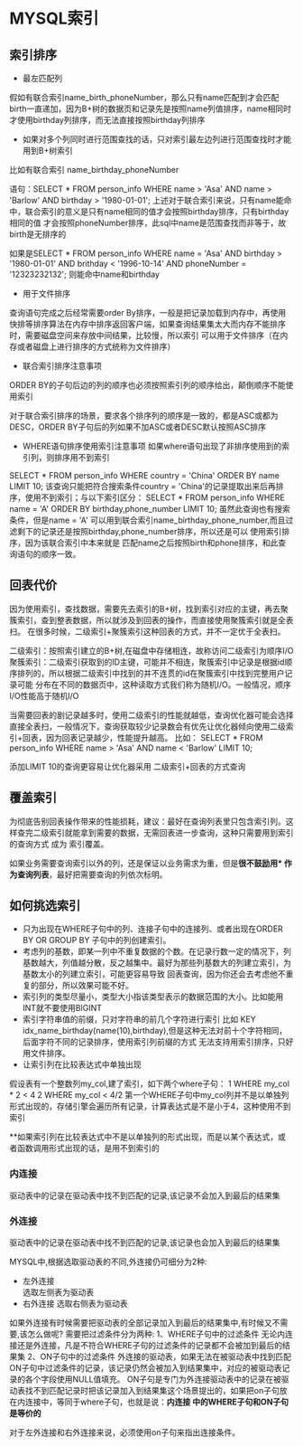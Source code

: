 # MYSQL索引
## 索引排序
- 最左匹配列

假如有联合索引name_birth_phoneNumber，那么只有name匹配到才会匹配birth一直递加，因为B+树的数据页和记录先是按照name列值排序，name相同时才使用birthday列排序，而无法直接按照birthday列排序
- 如果对多个列同时进行范围查找的话，只对索引最左边列进行范围查找时才能用到B+树索引

 比如有联合索引 name_birthday_phoneNumber 

语句：SELECT * FROM person_info WHERE name > 'Asa' AND name > 'Barlow' AND birthday > '1980-01-01';
上述对于联合索引来说，只有name能命中，联合索引的意义是只有name相同的值才会按照birthday排序，只有birthday相同的值
才会按照phoneNumber排序，此sql中name是范围查找而非等于，故birth是无排序的

如果是SELECT * FROM person_info WHERE name = 'Asa' AND  birthday > '1980-01-01' AND brithday < '1996-10-14' AND phoneNumber  = '12323232132';
则能命中name和birthday
- 用于文件排序

查询语句完成之后经常需要order By排序，一般是把记录加载到内存中，再使用快排等排序算法在内存中排序返回客户端，如果查询结果集太大而内存不能排序时，需要磁盘空间来存放中间结果，比较慢，所以索引
可以用于文件排序（在内存或者磁盘上进行排序的方式统称为文件排序）

- 联合索引排序注意事项

ORDER BY的子句后边的列的顺序也必须按照索引列的顺序给出，颠倒顺序不能使用索引

对于联合索引排序的场景，要求各个排序列的顺序是一致的，都是ASC或都为DESC，ORDER BY子句后的列如果不加ASC或者DESC默认按照ASC排序

- WHERE语句排序使用索引注意事项
如果where语句出现了非排序使用到的索引列，则排序用不到索引

SELECT * FROM person_info WHERE country = 'China' ORDER BY name LIMIT 10;
该查询只能把符合搜索条件country = 'China'的记录提取出来后再排序，使用不到索引；与以下索引区分：
SELECT * FROM person_info WHERE name = 'A' ORDER BY birthday,phone_number LIMIT 10;
虽然此查询也有搜索条件，但是name = 'A' 可以用到联合索引name_birthday_phone_number,而且过滤剩下的记录还是按照birthday,phone_number排序，所以还是可以
使用索引排序，因为该联合索引中本来就是 匹配name之后按照birth和phone排序，和此查询语句的顺序一致。
## 回表代价

因为使用索引，查找数据，需要先去索引的B+树，找到索引对应的主键，再去聚簇索引，查到整表数据，所以就涉及到回表的操作，而直接使用聚簇索引就是全表扫。
在很多时候，二级索引+聚簇索引这种回表的方式，并不一定优于全表扫。

二级索引：按照索引建立的B+树,在磁盘中存储相连，故称访问二级索引为顺序I/O
聚簇索引：二级索引获取到的ID主键，可能并不相连，聚簇索引中记录是根据id顺序排列的，所以根据二级索引中找到的并不连贯的id在聚簇索引中找到完整用户记录可能
分布在不同的数据页中，这种读取方式我们称为随机I/O。一般情况，顺序I/O性能高于随机I/O

当需要回表的剧记录越多时，使用二级索引的性能就越低，查询优化器可能会选择直接全表扫，一般情况下，查询获取较少记录数会有优先让优化器倾向使用二级索引+回表，因为回表记录越少，性能提升越高。
比如：
SELECT * FROM person_info WHERE name > 'Asa' AND name < 'Barlow' LIMIT 10;

添加LIMIT 10的查询更容易让优化器采用 二级索引+回表的方式查询

## 覆盖索引
为彻底告别回表操作带来的性能损耗，建议：最好在查询列表里只包含索引列。这样查完二级索引就能拿到需要的数据，无需回表进一步查询，这种只需要用到索引的查询方式
成为 索引覆盖。

如果业务需要查询索引以外的列，还是保证以业务需求为重，但是**很不鼓励用* 作为查询列表**，最好把需要查询的列依次标明。


## 如何挑选索引
- 只为出现在WHERE子句中的列、连接子句中的连接列、或者出现在ORDER BY OR GROUP BY 子句中的列创建索引。
- 考虑列的基数，即某一列中不重复数据的个数。在记录行数一定的情况下，列基数越大，列值越分散，反之越集中。最好为那些列基数大的列建立索引，为基数太小的列建立索引，可能更容易导致
回表查询，因为你还会去考虑他不重复的部分，所以效果可能不好。
- 索引列的类型尽量小，类型大小指该类型表示的数据范围的大小。比如能用INT就不要使用BIGINT
- 索引字符串值的前缀，只对字符串的前几个字符进行索引 比如 KEY idx_name_birthday(name(10),birthday),但是这种无法对前十个字符相同，后面字符不同的记录排序，使用索引列前缀的方式
无法支持用索引排序，只好用文件排序。
- 让索引列在比较表达式中单独出现

假设表有一个整数列my_col,建了索引，如下两个where子句：
1 WHERE my_col * 2 < 4    2 WHERE my_col < 4/2
第一个WHERE子句中my_col列并不是以单独列形式出现的，存储引擎会遍历所有记录，计算表达式是不是小于4，这种使用不到索引

**如果索引列在比较表达式中不是以单独列的形式出现，而是以某个表达式，或者函数调用形式出现的话，是用不到索引的
### 内连接
驱动表中的记录在驱动表中找不到匹配的记录,该记录不会加入到最后的结果集
### 外连接
驱动表中的记录在驱动表中找不到匹配的记录,该记录也会加入到最后的结果集

MYSQL中,根据选取驱动表的不同,外连接仍可细分为2种:
- 左外连接  
  选取左侧表为驱动表
- 右外连接
选取右侧表为驱动表
  
如果外连接有时候需要把驱动表的全部记录加入到最后的结果集中,有时候又不需要,该怎么做呢?
需要把过滤条件分为两种:
1、WHERE子句中的过滤条件
无论内连接还是外连接，凡是不符合WHERE子句的过滤条件的记录都不会被加到最后的结果集
2、ON子句中的过滤条件
外连接的驱动表，如果无法在被驱动表中找到匹配ON子句中过滤条件的记录，该记录仍然会被加入到结果集中，对应的被驱动表记录的各个字段使用NULL值填充。
ON子句是专门为外连接驱动表中的记录在被驱动表找不到匹配记录时把该记录加入到结果集这个场景提出的，如果把on子句放在内连接中，等同于where子句，也就是说：**内连接
中的WHERE子句和ON子句是等价的**

对于左外连接和右外连接来说，必须使用on子句来指出连接条件。
